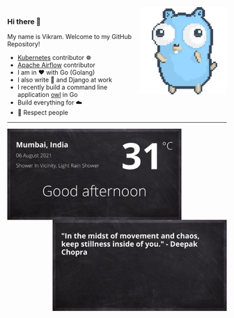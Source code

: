 <img align='right' src='https://github.com/vikramcse/vikramcse/blob/master/assets/gopher-dance-long-3x.gif' width='200"'>

### Hi there 👋

My name is Vikram. Welcome to my GitHub Repository!

- [Kubernetes](https://github.com/kubernetes/kubernetes/pulls/vikramcse) contributor ☸
- [Apache Airflow](https://github.com/apache/airflow/commits?author=vikramcse) contributor
- I am in ❤️ with Go (Golang)
- I also write 🐍 and Django at work
- I recently build a command line application [owl](https://github.com/vikramcse/owl) in Go
- Build everything for ☁️
- 👯 Respect people

---
<img align='left' src='https://github.com/vikramcse/vikramcse/blob/master/assets/day.png' width='400"'>
<img align='right' src='https://github.com/vikramcse/vikramcse/blob/master/assets/quote.png' width='400"'>
